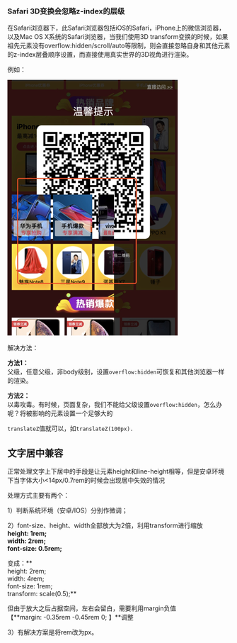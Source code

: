 ### Safari 3D变换会忽略z-index的层级

在Safari浏览器下，此Safari浏览器包括iOS的Safari，iPhone上的微信浏览器，以及Mac OS X系统的Safari浏览器，当我们使用3D transform变换的时候，如果祖先元素没有overflow:hidden/scroll/auto等限制，则会直接忽略自身和其他元素的z-index层叠顺序设置，而直接使用真实世界的3D视角进行渲染。

例如：

![](/assets/css.png)

解决方法：

**方法1：**  
父级，任意父级，非body级别，设置`overflow:hidden`可恢复和其他浏览器一样的渲染。

**方法2：**  
以毒攻毒。有时候，页面复杂，我们不能给父级设置`overflow:hidden`，怎么办呢？将被影响的元素设置一个足够大的

`translateZ`值就可以，如`translateZ(100px).`

## 文字居中兼容

正常处理文字上下居中的手段是让元素height和line-height相等，但是安卓环境下当字体大小&lt;14px/0.7rem的时候会出现居中失效的情况

处理方式主要有两个：

1）判断系统环境（安卓/IOS）分别作微调；

2）font-size、height、width全部放大为2倍，利用transform进行缩放  
**height: 1rem;  
width: 2rem;  
font-size: 0.5rem;**

变成：**  
height: 2rem;  
width: 4rem;  
font-size: 1rem;  
transform: scale\(0.5\);**

但由于放大之后占据空间，左右会留白，需要利用margin负值【**margin: -0.35rem -0.45rem 0; 】**调整

3）有解决方案是将rem改为px。

